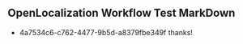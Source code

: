 ## OpenLocalization Workflow Test MarkDown
* 4a7534c6-c762-4477-9b5d-a8379fbe349f thanks!

<!--HONumber=Nov16_HO2-->


